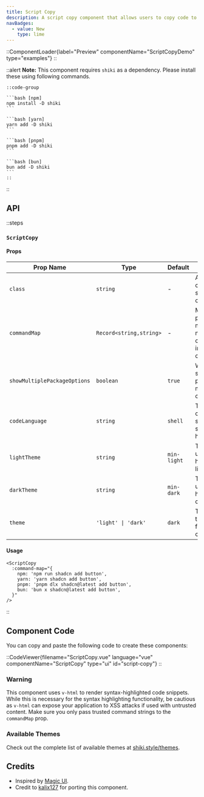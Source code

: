 ```yaml
---
title: Script Copy
description: A script copy component that allows users to copy code to clipboard.
navBadges:
  - value: New
    type: lime
---
```


::ComponentLoader{label="Preview" componentName="ScriptCopyDemo" type="examples"}
::

::alert
**Note:** This component requires `shiki` as a dependency. Please install these using following commands.

    ::code-group

    ```bash [npm]
    npm install -D shiki
    ```

    ```bash [yarn]
    yarn add -D shiki
    ```

    ```bash [pnpm]
    pnpm add -D shiki
    ```

    ```bash [bun]
    bun add -D shiki
    ```
    ::

::

## API

::steps

### `ScriptCopy`

#### Props

| Prop Name                    | Type                    | Default     | Description                                                           |
| ---------------------------- | ----------------------- | ----------- | --------------------------------------------------------------------- |
| `class`                      | `string`                | -           | Additional classes for styling the component.                         |
| `commandMap`                 | `Record<string,string>` | -           | Map of package manager names to their corresponding install commands. |
| `showMultiplePackageOptions` | `boolean`               | `true`      | Whether to show multiple package manager options.                     |
| `codeLanguage`               | `string`                | `shell`     | The language of the code snippet for syntax highlighting.             |
| `lightTheme`                 | `string`                | `min-light` | The theme to use for syntax highlighting in light mode.               |
| `darkTheme`                  | `string`                | `min-dark`  | The theme to use for syntax highlighting in dark mode.                |
| `theme`                      | `'light' \| 'dark'`     | `dark`      | The color theme to use for the component.                             |

#### Usage

```vue [MyComponent.vue]
<ScriptCopy
  :command-map="{
    npm: 'npm run shadcn add button',
    yarn: 'yarn shadcn add button',
    pnpm: 'pnpm dlx shadcn@latest add button',
    bun: 'bun x shadcn@latest add button',
  }"
/>
```

::

## Component Code

You can copy and paste the following code to create these components:

::CodeViewer{filename="ScriptCopy.vue" language="vue" componentName="ScriptCopy" type="ui" id="script-copy"}
::

### Warning

This component uses `v-html` to render syntax-highlighted code snippets. While this is necessary for the syntax highlighting functionality, be cautious as `v-html` can expose your application to XSS attacks if used with untrusted content. Make sure you only pass trusted command strings to the `commandMap` prop.

### Available Themes

Check out the complete list of available themes at [shiki.style/themes](https://shiki.style/themes).

## Credits

- Inspired by [Magic UI](https://magicui.design/docs/components/script-copy-btn).
- Credit to [kalix127](https://github.com/kalix127) for porting this component.
